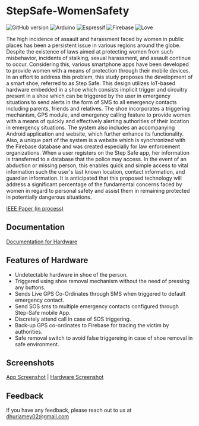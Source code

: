 
# StepSafe-WomenSafety
![GitHub version](https://img.shields.io/badge/Android-3DDC84?style=for-the-badge&logo=android&logoColor=white)
![Arduino](https://img.shields.io/badge/-Arduino-00979D?style=for-the-badge&logo=Arduino&logoColor=white)
![Espressif](https://img.shields.io/badge/espressif-E7352C?style=for-the-badge&logo=espressif&logoColor=white)
![Firebase](https://img.shields.io/badge/Firebase-039BE5?style=for-the-badge&logo=Firebase&logoColor=white)
![Love](http://ForTheBadge.com/images/badges/built-with-love.svg)

The high incidence of assault and harassment faced by women in public places has been a persistent issue in various regions around the globe. Despite the existence of laws aimed at protecting women from such misbehavior, incidents of stalking, sexual harassment, and assault continue to occur. Considering this, various smartphone apps have been developed to provide women with a means of protection through their mobile devices. In an effort to address this problem, this study proposes the development of a smart shoe, referred to as Step Safe. This design utilizes IoT-based hardware embedded in a shoe which consists implicit trigger and circuitry present in a shoe which can be triggered by the user in emergency situations to send alerts in the form of SMS to all emergency contacts including parents, friends and relatives. The shoe incorporates a triggering mechanism, GPS module, and emergency calling feature to provide women with a means of quickly and effectively alerting authorities of their location in emergency situations. The system also includes an accompanying Android application and website, which further enhance its functionality. Also, a unique part of the system is a website which is synchronized with the Firebase database and was created especially for law enforcement organizations. When a user registers on the Step Safe app, her information is transferred to a database that the police may access. In the event of an abduction or missing person, this enables quick and simple access to vital information such the user's last known location, contact information, and guardian information. It is anticipated that this proposed technology will address a significant percentage of the fundamental concerns faced by women in regard to personal safety and assist them in remaining protected in potentially dangerous situations.

[IEEE Paper (in process)](https://drive.google.com/file/d/1NDG-447oIqYqpYwWg8_cs-nr2t9JofQd/view?usp=share_link)

## Documentation

[Documentation for Hardware](https://github.com/SayuriYuto/StepSafe-WomenSafety/blob/master/Arduino/README.md)

## Features of Hardware

- Undetectable hardware in shoe of the person.
- Triggered using shoe removal mechanism without the need of pressing any buttons.
- Sends Live GPS Co-Ordinates through SMS when triggered to default emergency contact.
- Send SOS sms to multiple emergency contacts configured through Step-Safe mobile App.
- Discretely attend call in case of SOS triggering.
- Back-up GPS co-ordinates to Firebase for tracing the victim by authorities.
- Safe removal switch to avoid false triggereing in case of shoe removal in safe environment.
## Screenshots

[App Screenshot](https://github.com/SayuriYuto/StepSafe-WomenSafety/tree/master/appscreenshots) | 
[Hardware Screenshot](https://github.com/SayuriYuto/StepSafe-WomenSafety/tree/master/Arduino/images)

## Feedback

If you have any feedback, please reach out to us at dhuriamey02@gmail.com
